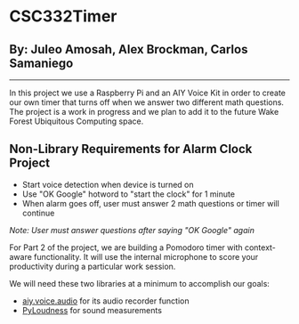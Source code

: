 # CSC332Timer

## By: Juleo Amosah, Alex Brockman, Carlos Samaniego

---

In this project we use a Raspberry Pi and an AIY Voice Kit in order to create our own timer that turns off when we answer two different math questions. The project is a work in progress and we plan to add it to the future Wake Forest Ubiquitous Computing space.

## Non-Library Requirements for Alarm Clock Project

- Start voice detection when device is turned on
- Use "OK Google" hotword to "start the clock" for 1 minute
- When alarm goes off, user must answer 2 math questions or timer will continue

_Note: User must answer questions after saying "OK Google" again_

For Part 2 of the project, we are building a Pomodoro timer with context-aware functionality. It will use the internal microphone to score your productivity during a particular work session.

We will need these two libraries at a minimum to accomplish our goals:

- [aiy.voice.audio](https://aiyprojects.readthedocs.io/en/latest/aiy.voice.audio.html) for its audio recorder function
- [PyLoudness](https://github.com/mr-rigden/pyloudness) for sound measurements
